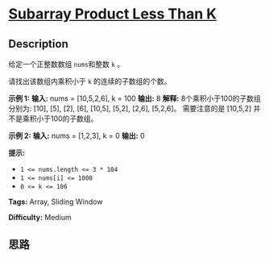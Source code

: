 # [Subarray Product Less Than K][title]

## Description

给定一个正整数数组 `nums`和整数 `k` 。

请找出该数组内乘积小于 `k` 的连续的子数组的个数。

**示例 1:**
            **输入:** nums = [10,5,2,6], k = 100    **输出:** 8    **解释:** 8个乘积小于100的子数组分别为: [10], [5], [2], [6], [10,5], [5,2], [2,6], [5,2,6]。    需要注意的是 [10,5,2] 并不是乘积小于100的子数组。    

**示例 2:**
            **输入:** nums = [1,2,3], k = 0    **输出:** 0

**提示:**

  * `1 <= nums.length <= 3 * 104`
  * `1 <= nums[i] <= 1000`
  * `0 <= k <= 106`


**Tags:** Array, Sliding Window

**Difficulty:** Medium

## 思路

[title]: https://leetcode-cn.com/problems/subarray-product-less-than-k
